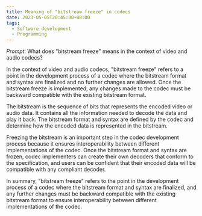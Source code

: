 ```yaml
---
title: Meaning of "bitstream freeze" in codecs
date: 2023-05-05T20:45:00+08:00
tags:
  - Software development
  - Programming
---
```

_Prompt_: 
What does "bitstream freeze" means in the context of video and audio codecs?

In the context of video and audio codecs, "bitstream freeze" refers to a point in the development process of a codec where the bitstream format and syntax are finalized and no further changes are allowed. Once the bitstream freeze is implemented, any changes made to the codec must be backward compatible with the existing bitstream format.

The bitstream is the sequence of bits that represents the encoded video or audio data. It contains all the information needed to decode the data and play it back. The bitstream format and syntax are defined by the codec and determine how the encoded data is represented in the bitstream.

Freezing the bitstream is an important step in the codec development process because it ensures interoperability between different implementations of the codec. Once the bitstream format and syntax are frozen, codec implementers can create their own decoders that conform to the specification, and users can be confident that their encoded data will be compatible with any compliant decoder.

In summary, "bitstream freeze" refers to the point in the development process of a codec where the bitstream format and syntax are finalized, and any further changes must be backward compatible with the existing bitstream format to ensure interoperability between different implementations of the codec.